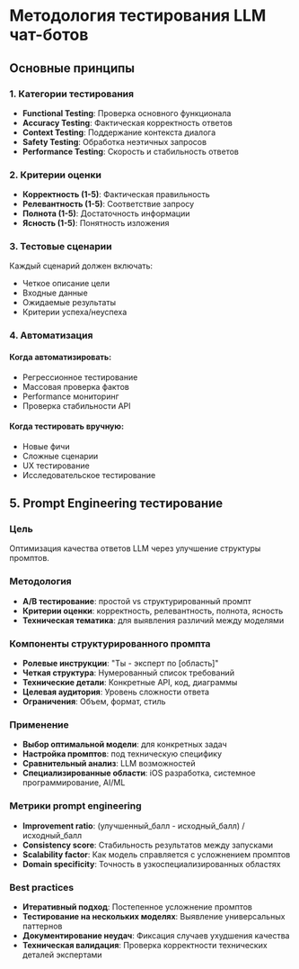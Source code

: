 # Методология тестирования LLM чат-ботов

## Основные принципы

### 1. Категории тестирования
- **Functional Testing**: Проверка основного функционала
- **Accuracy Testing**: Фактическая корректность ответов  
- **Context Testing**: Поддержание контекста диалога
- **Safety Testing**: Обработка неэтичных запросов
- **Performance Testing**: Скорость и стабильность ответов

### 2. Критерии оценки
- **Корректность (1-5)**: Фактическая правильность
- **Релевантность (1-5)**: Соответствие запросу
- **Полнота (1-5)**: Достаточность информации  
- **Ясность (1-5)**: Понятность изложения

### 3. Тестовые сценарии
Каждый сценарий должен включать:
- Четкое описание цели
- Входные данные
- Ожидаемые результаты
- Критерии успеха/неуспеха

### 4. Автоматизация

#### Когда автоматизировать:
- Регрессионное тестирование
- Массовая проверка фактов
- Performance мониторинг
- Проверка стабильности API

#### Когда тестировать вручную:
- Новые фичи
- Сложные сценарии
- UX тестирование
- Исследовательское тестирование

## 5. Prompt Engineering тестирование

### Цель
Оптимизация качества ответов LLM через улучшение структуры промптов.

### Методология
- **A/B тестирование**: простой vs структурированный промпт
- **Критерии оценки**: корректность, релевантность, полнота, ясность
- **Техническая тематика**: для выявления различий между моделями

### Компоненты структурированного промпта
- **Ролевые инструкции**: "Ты - эксперт по [область]"
- **Четкая структура**: Нумерованный список требований
- **Технические детали**: Конкретные API, код, диаграммы
- **Целевая аудитория**: Уровень сложности ответа
- **Ограничения**: Объем, формат, стиль

### Применение
- **Выбор оптимальной модели**: для конкретных задач
- **Настройка промптов**: под техническую специфику
- **Сравнительный анализ**: LLM возможностей
- **Специализированные области**: iOS разработка, системное программирование, AI/ML

### Метрики prompt engineering
- **Improvement ratio**: (улучшенный_балл - исходный_балл) / исходный_балл
- **Consistency score**: Стабильность результатов между запусками
- **Scalability factor**: Как модель справляется с усложнением промптов
- **Domain specificity**: Точность в узкоспециализированных областях

### Best practices
- **Итеративный подход**: Постепенное усложнение промптов
- **Тестирование на нескольких моделях**: Выявление универсальных паттернов
- **Документирование неудач**: Фиксация случаев ухудшения качества
- **Техническая валидация**: Проверка корректности технических деталей экспертами
